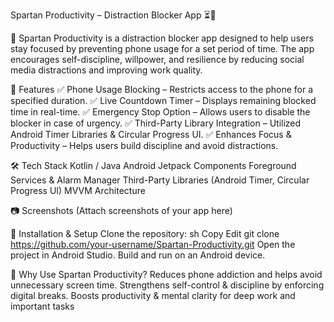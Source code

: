 Spartan Productivity – Distraction Blocker App ⏳📵

💪 Spartan Productivity is a distraction blocker app designed to help users stay focused by preventing phone usage for a set period of time. 
The app encourages self-discipline, willpower, and resilience by reducing social media distractions and improving work quality.



📌 Features
✅ Phone Usage Blocking – Restricts access to the phone for a specified duration.
✅ Live Countdown Timer – Displays remaining blocked time in real-time.
✅ Emergency Stop Option – Allows users to disable the blocker in case of urgency.
✅ Third-Party Library Integration – Utilized Android Timer Libraries & Circular Progress UI.
✅ Enhances Focus & Productivity – Helps users build discipline and avoid distractions.

🛠 Tech Stack
Kotlin / Java
Android Jetpack Components
Foreground Services & Alarm Manager
Third-Party Libraries (Android Timer, Circular Progress UI)
MVVM Architecture



📷 Screenshots
(Attach screenshots of your app here)



🚀 Installation & Setup
Clone the repository:
sh
Copy
Edit
git clone https://github.com/your-username/Spartan-Productivity.git
Open the project in Android Studio.
Build and run on an Android device.



🎯 Why Use Spartan Productivity?
Reduces phone addiction and helps avoid unnecessary screen time.
Strengthens self-control & discipline by enforcing digital breaks.
Boosts productivity & mental clarity for deep work and important tasks
